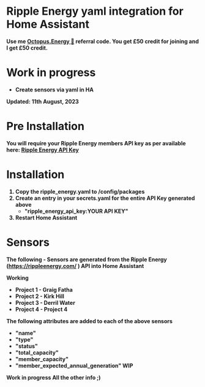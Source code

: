 # <B>Ripple Energy yaml integration for Home Assistant<B>
Use me [Octopus.Energy 🐙](https://share.octopus.energy/iron-moose-196) referral code. You get £50 credit for joining and I get £50 credit.

# Work in progress
- Create sensors via yaml in HA

Updated: 11th August, 2023

# Pre Installation
You will require your Ripple Energy members API key as per available here: [Ripple Energy API Key](https://community.rippleenergy.com/new-feature-requests-yyqtfatb/post/ripple-api-yH0cTzuQ4GJMaYV?highlight=l8VWP51eyif7JlZ)

# Installation
1. Copy the ripple_energy.yaml to /config/packages
2. Create an entry in your secrets.yaml for the entire API Key generated above
    - "ripple_energy_api_key:YOUR API KEY"
3. Restart Home Assistant

# Sensors
The following - Sensors are generated from the Ripple Energy (https://rippleenergy.com/ ) API into Home Assistant

<B>Working<B>
- Project 1 - Graig Fatha
- Project 2 - Kirk Hill
- Project 3 - Derril Water
- Project 4 - Project 4

The following attributes are added to each of the above sensors 
- "name"
- "type"
- "status"
- "total_capacity"
- "member_capacity"
- "member_expected_annual_generation"
WIP

<B>Work in progress<B>
All the other info ;)